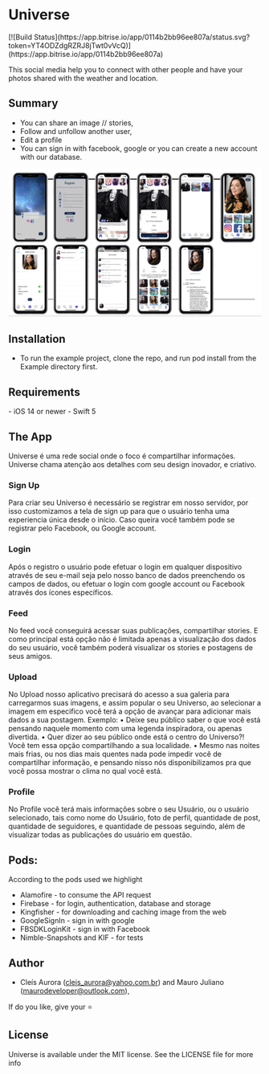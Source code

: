 <h1>Universe</h1>
[![Build Status](https://app.bitrise.io/app/0114b2bb96ee807a/status.svg?token=YT4ODZdgRZRJ8jTwt0vVcQ)](https://app.bitrise.io/app/0114b2bb96ee807a)


This social media help you to connect with other people and have your photos shared with the weather and location.

<h2>Summary</h2>

- You can share an image // stories,
- Follow and unfollow another user, 
- Edit a profile
- You can sign in with facebook, google or you can create a new account with our database.

![](telas.png)

<h2>Installation</h2>

- To run the example project, clone the repo, and run pod install from the Example directory first.
		
<h2>Requirements</h2>
- iOS 14 or newer
- Swift 5

<h2>The App</h2>
Universe é uma rede social onde o foco é compartilhar informações.
Universe chama atenção aos detalhes com seu design inovador, e criativo.

<h3>Sign Up</h3>
Para criar seu Universo é necessário se registrar em nosso servidor, por isso customizamos a tela de sign up para que o usuário tenha uma experiencia única desde o início.
Caso queira você também pode se registrar pelo Facebook, ou Google account.

<h3>Login</h3>
Após o registro o usuário pode efetuar o login em qualquer dispositivo através de seu e-mail seja pelo nosso banco de dados preenchendo os campos de dados, ou efetuar o login com google account ou Facebook através dos ícones específicos.

<h3>Feed</h3>
No feed você conseguirá acessar suas publicações, compartilhar stories.
E como principal está opção não é limitada apenas a visualização dos dados do seu usuário, você também poderá visualizar os stories e postagens de seus amigos.

<h3>Upload</h3>
No Upload nosso aplicativo precisará do acesso a sua galeria para carregarmos suas imagens, e assim popular o seu Universo, ao selecionar a imagem em especifico você terá a opção de avançar para adicionar mais dados a sua postagem.
Exemplo:
•	Deixe seu público saber o que você está pensando naquele momento com uma legenda inspiradora, ou apenas divertida.
•	Quer dizer ao seu público onde está o centro do Universo?! Você tem essa opção compartilhando a sua localidade.
•	Mesmo nas noites mais frias, ou nos dias mais quentes nada pode impedir você de compartilhar informação, e pensando nisso nós disponibilizamos pra que você possa mostrar o clima no qual você está.

<h3>Profile</h3>
No Profile você terá mais informações sobre o seu Usuário, ou o usuário selecionado, tais como nome do Usuário, foto de perfil, quantidade de post, quantidade de seguidores, e quantidade de pessoas seguindo, além de visualizar todas as publicações do usuário em questão.



<h2>Pods:</h2> 

According to the pods used we highlight

  - Alamofire - to consume the API request
  - Firebase - for login, authentication, database and storage
  - Kingfisher - for downloading and caching image from the web
  - GoogleSignIn - sign in with google
  - FBSDKLoginKit - sign in with Facebook
  - Nimble-Snapshots and KIF - for tests


<h2>Author</h2>

- Cleís Aurora (cleis_aurora@yahoo.com.br) and Mauro Juliano (maurodeveloper@outlook.com), 


If do you like, give your ⭐️

<h2>License</h2>
Universe is available under the MIT license. See the LICENSE file for more info

